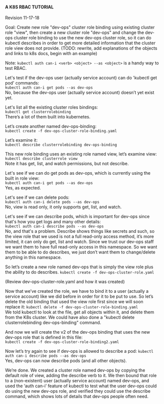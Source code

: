 #### A K8S RBAC TUTORIAL
Revision 11-17-18 

Goal: Create new role "dev-ops" cluster role binding using existing cluster role "view", then create a new cluster role "dev-ops" and change the dev-ops cluster role binding to use the new dev-ops cluster role, so it can do kubectl describes in order to get more detailed information that the cluster role view does not provide. (TODO: rewrite, add explanations of the objects and links to k8s docs, begin with an example)

Note: `kubectl auth can-i <verb> <object> --as <object>` is a handy way to test RBAC.

Let's test if the dev-ops user (actually service account) can do 'kubectl get pod' commands:  
`kubectl auth can-i get pods --as dev-ops`  
No, because the dev-ops user (actually service account) doesn’t yet exist yet.

Let's list all the existing cluster roles bindings:  
`kubectl get clusterrolebinding`  
There’s a lot of them built into kubernetes.

Let’s create another named dev-ops-binding:   
`kubectl create -f dev-ops-cluster-role-binding.yaml`  

Let’s examine it:  
`kubectl describe clusterrolebinding dev-ops-binding`  

This new role binding uses an existing role named view, let’s examine view:  
`kubectl describe clusterrole view`  
Note it has get, list, and watch permissions, but not describe.

Let's see if we can do get pods as dev-ops, which is currently using the built in role view:  
`kubectl auth can-i get pods --as dev-ops`  
Yes, as expected. 

Let's see if we can delete pods:  
`kubectl auth can-i delete pods --as dev-ops`  
No, view is read only, it only supports get, list, and watch. 

Let's see if we can describe pods, which is important for dev-ops since that's how you get logs and many other details:  
`kubectl auth can-i describe pods --as dev-ops`  
No, and that's a problem. Describe shows things like secrets and such, so the view role that we used is not a full read-only access method, it’s more limited, it can only do get, list and watch. Since we trust our dev-ops staff we want them to have full read-only access in this namespace. So we want them to be able to do describes, we just don’t want them to change/delete anything in this namespace. 

So let’s create a new role named dev-ops that is simply the view role plus the ability to do describes.
`kubectl create -f dev-ops-cluster-role.yaml`  

(Review dev-ops-cluster-role.yaml and how it was created)

Now that we’ve created the role, we have to bind it to a user (actually a service account) like we did before in order for it to be put to use. So let’s delete the old binding that used the view role first since we will soon replace it:
`kubectl delete -f dev-ops-cluster-role-binding.yaml`  
We told kubectl to look at the file, get all objects within it, and delete them from the K8s cluster. We could have also done a "kubectl delete clusterrolebinding dev-ops-binding" command.

And now we will create the v2 of the dev-ops binding that uses the new dev-ops role that is defined in this file:  
`kubectl create -f dev-ops-cluster-role-binding2.yaml`  

Now let’s try again to see if dev-ops is allowed to describe a pod:
`kubectl auth can-i describe pods --as dev-ops`  
Yes, dev-ops can now describe pods (and all other objects).

We’re done. We created a cluster role named dev-ops by copying the default role of view,  adding the describe verb to it. We then bound that role to a (non-existent) user (actually service account) named dev-ops, and used the ‘auth can-i’ feature of kubectl to test what the user dev-ops could do using the new dev-ops role, and verified they could use the describe command, which shows lots of details that dev-ops people often need.  

